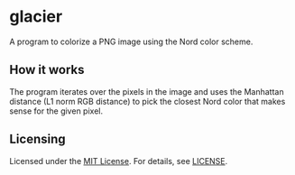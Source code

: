# glacier

A program to colorize a PNG image using the Nord color scheme.

## How it works

The program iterates over the pixels in the image and uses the Manhattan distance (L1 norm RGB distance) to pick the closest Nord color that makes sense for the given pixel.

## Licensing

Licensed under the [MIT License](https://opensource.org/licenses/MIT). For details, see [LICENSE](https://github.com/xqb64/glacier/blob/master/LICENSE).